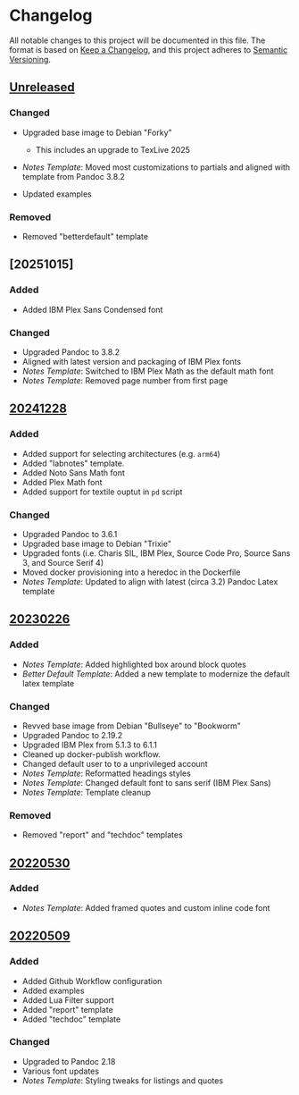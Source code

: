 # Changelog

All notable changes to this project will be documented in this file. The format
is based on [Keep a Changelog](https://keepachangelog.com/en/1.0.0/), and this
project adheres to [Semantic Versioning](https://semver.org/spec/v2.0.0.html).

## [Unreleased]

### Changed

- Upgraded base image to Debian "Forky"
  + This includes an upgrade to TexLive 2025

- *Notes Template*: Moved most customizations to partials and aligned with
  template from Pandoc 3.8.2

- Updated examples

### Removed

- Removed "betterdefault" template


## [20251015]

### Added

- Added IBM Plex Sans Condensed font

### Changed

- Upgraded Pandoc to 3.8.2
- Aligned with latest version and packaging of IBM Plex fonts
- *Notes Template*: Switched to IBM Plex Math as the default math font
- *Notes Template*: Removed page number from first page


## [20241228]

### Added

- Added support for selecting architectures (e.g. `arm64`)
- Added "labnotes" template.
- Added Noto Sans Math font
- Added Plex Math font
- Added support for textile ouptut in `pd` script

### Changed

- Upgraded Pandoc to 3.6.1
- Upgraded base image to Debian "Trixie"
- Upgraded fonts (i.e. Charis SIL, IBM Plex, Source Code Pro, Source Sans 3, and Source Serif 4)
- Moved docker provisioning into a heredoc in the Dockerfile
- *Notes Template*: Updated to align with latest (circa 3.2) Pandoc Latex template


## [20230226]

### Added

- *Notes Template*: Added highlighted box around block quotes
- *Better Default Template*: Added a new template to modernize the default latex template

### Changed

- Revved base image from Debian "Bullseye" to "Bookworm"
- Upgraded Pandoc to 2.19.2
- Upgraded IBM Plex from 5.1.3 to 6.1.1
- Cleaned up docker-publish workflow.
- Changed default user to to a unprivileged account
- *Notes Template*: Reformatted headings styles
- *Notes Template*: Changed default font to sans serif (IBM Plex Sans)
- *Notes Template*: Template cleanup

### Removed

- Removed "report" and "techdoc" templates


## [20220530]

### Added

- *Notes Template*: Added framed quotes and custom inline code font


## [20220509]

### Added

- Added Github Workflow configuration
- Added examples
- Added Lua Filter support
- Added "report" template
- Added "techdoc" template

### Changed

- Upgraded to Pandoc 2.18
- Various font updates
- *Notes Template*: Styling tweaks for listings and quotes

[Unreleased]: https://github.com/hg-jt/pandoc-texlive/compare/20251015...main
[20241228]: https://github.com/hg-jt/pandoc-texlive/compare/20241228...20251015
[20241228]: https://github.com/hg-jt/pandoc-texlive/compare/20230226...20241228
[20230226]: https://github.com/hg-jt/pandoc-texlive/compare/20220530...20230226
[20220530]: https://github.com/hg-jt/pandoc-texlive/compare/20220509...20220530
[20220509]: https://github.com/hg-jt/pandoc-texlive/tree/20220509
